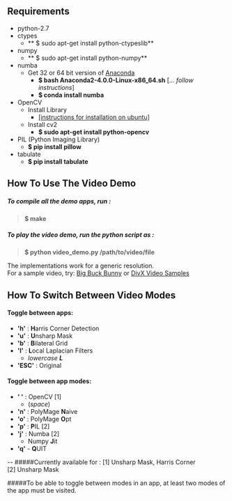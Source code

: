 ## Requirements

* python-2.7
* ctypes
    * ** $ sudo apt-get install python-ctypeslib**
* numpy
    * ** $ sudo apt-get install python-numpy**
* numba
    * Get 32 or 64 bit version of [Anaconda](https://continuum.io/downloads.html)
        * **$ bash Anaconda2-4.0.0-Linux-x86_64.sh**  [... _follow instructions_]
        * **$ conda install numba**
* OpenCV
    * Install Library
        * [[instructions for installation on ubuntu]](https://help.ubuntu.com/community/OpenCV)
    * Install cv2
        * **$ sudo apt-get install python-opencv**
* PIL (Python Imaging Library)
    * **$ pip install pillow**
* tabulate
    * **$ pip install tabulate**

## How To Use The Video Demo

##### To compile all the demo apps, run :
> **$ make**

##### To play the video demo, run the python script as :
> **$ python video_demo.py /path/to/video/file**

The implementations work for a generic resolution.  
For a sample video, try:
[Big Buck Bunny](https://peach.blender.org/download/)
or
[DivX Video Samples](http://www.divx.com/en/devices/profiles/video)


## How To Switch Between Video Modes

#### Toggle between apps:
* **'h'**   : **H**arris Corner Detection
* **'u'**   : **U**nsharp Mask
* **'b'**   : **B**ilateral Grid
* **'l'**   : **L**ocal Laplacian Filters
    * _lowercase **L**_
* **'ESC'** : Original

#### Toggle between app modes:
* **' '** : OpenCV [1]
    * (_space_)
* **'n'** : PolyMage **N**aive
* **'o'** : PolyMage **O**pt
* **'p'** : **P**IL [2]
* **'j'** : Numba [2]
    *  Numpy **J**it
* **'q'** - **Q**UIT

--
#####Currently available for :
[1] Unsharp Mask, Harris Corner  
[2] Unsharp Mask


#####To be able to toggle between modes in an app, at least two modes of the app must be visited.